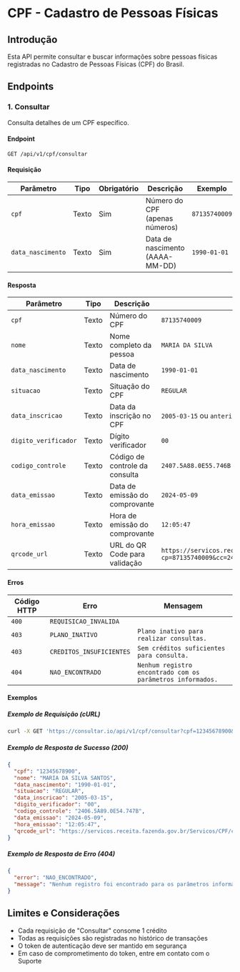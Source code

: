 # CPF - Cadastro de Pessoas Físicas

## Introdução

Esta API permite consultar e buscar informações sobre pessoas físicas
registradas no Cadastro de Pessoas Físicas (CPF) do Brasil.

## Endpoints

### 1. Consultar

Consulta detalhes de um CPF específico.

#### Endpoint

`GET /api/v1/cpf/consultar`

#### Requisição

| Parâmetro         | Tipo  | Obrigatório | Descrição                       | Exemplo       |
| ----------------- | ----- | ----------- | ------------------------------- | ------------- |
| `cpf`             | Texto | Sim         | Número do CPF (apenas números)  | `87135740009` |
| `data_nascimento` | Texto | Sim         | Data de nascimento (AAAA-MM-DD) | `1990-01-01`  |

#### Resposta

| Parâmetro            | Tipo  | Descrição                      | Exemplo                                                                                                                                         |
| -------------------- | ----- | ------------------------------ | ----------------------------------------------------------------------------------------------------------------------------------------------- |
| `cpf`                | Texto | Número do CPF                  | `87135740009`                                                                                                                                   |
| `nome`               | Texto | Nome completo da pessoa        | `MARIA DA SILVA`                                                                                                                                |
| `data_nascimento`    | Texto | Data de nascimento             | `1990-01-01`                                                                                                                                    |
| `situacao`           | Texto | Situação do CPF                | `REGULAR`                                                                                                                                       |
| `data_inscricao`     | Texto | Data da inscrição no CPF       | `2005-03-15` ou `anterior a 10/11/1990`                                                                                                         |
| `digito_verificador` | Texto | Dígito verificador             | `00`                                                                                                                                            |
| `codigo_controle`    | Texto | Código de controle da consulta | `2407.5A88.0E55.746B`                                                                                                                           |
| `data_emissao`       | Texto | Data de emissão do comprovante | `2024-05-09`                                                                                                                                    |
| `hora_emissao`       | Texto | Hora de emissão do comprovante | `12:05:47`                                                                                                                                      |
| `qrcode_url`         | Texto | URL do QR Code para validação  | `https://servicos.receita.fazenda.gov.br/Servicos/CPF/ca/ResultadoAut.asp?cp=87135740009&cc=24075A880E55746B&de=09052025&he=120547&dv=00&em=01` |

#### Erros

| Código HTTP | Erro                     | Mensagem                                                   |
| ----------- | ------------------------ | ---------------------------------------------------------- |
| `400`       | `REQUISICAO_INVALIDA`    |                                                            |
| `403`       | `PLANO_INATIVO`          | `Plano inativo para realizar consultas.`                   |
| `403`       | `CREDITOS_INSUFICIENTES` | `Sem créditos suficientes para consulta.`                  |
| `404`       | `NAO_ENCONTRADO`         | `Nenhum registro encontrado com os parâmetros informados.` |

#### Exemplos

##### Exemplo de Requisição (cURL)

```bash
curl -X GET 'https://consultar.io/api/v1/cpf/consultar?cpf=12345678900&data_nascimento=1990-01-01' -H 'Authorization: Token <seu-token>'
```

##### Exemplo de Resposta de Sucesso (200)

```json
{
  "cpf": "12345678900",
  "nome": "MARIA DA SILVA SANTOS",
  "data_nascimento": "1990-01-01",
  "situacao": "REGULAR",
  "data_inscricao": "2005-03-15",
  "digito_verificador": "00",
  "codigo_controle": "2406.5A89.0E54.747B",
  "data_emissao": "2024-05-09",
  "hora_emissao": "12:05:47",
  "qrcode_url": "https://servicos.receita.fazenda.gov.br/Servicos/CPF/ca/ResultadoAut.asp?cp=12345678900&cc=24065A890E54747B&de=09052024&he=120547&dv=00&em=01"
}
```

##### Exemplo de Resposta de Erro (404)

```json
{
  "error": "NAO_ENCONTRADO",
  "message": "Nenhum registro foi encontrado para os parâmetros informados."
}
```

## Limites e Considerações

- Cada requisição de "Consultar" consome 1 crédito
- Todas as requisições são registradas no histórico de transações
- O token de autenticação deve ser mantido em segurança
- Em caso de comprometimento do token, entre em contato com o Suporte
